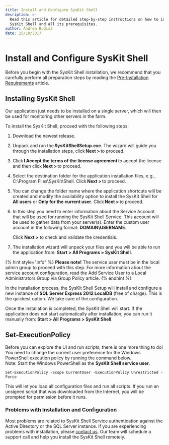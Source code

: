 ```yaml
---
title: Install and Configure SysKit Shell
desription: >-
  Read this article for detailed step-by-step instructions on how to install the
  SysKit Shell and all its prerequisites.
author: Andrea Budisa
date: 25/10/2017
---
```


# Install and Configure SysKit Shell

Before you begin with the SysKit Shell installation, we recommend that you carefully perform all preparation steps by reading the [Pre-Installation Requirements](../requirements/pre-installation-requirements.md) article.

## Installing SysKit Shell

Our application just needs to be installed on a single server, which will then be used for monitoring other servers in the farm.

To install the SysKit Shell, proceed with the following steps:

1. Download the newest release.
2. Unpack and run the **SysKitShellSetup.exe**. The wizard will guide you through the installation steps, click **Next &gt;** to proceed.
3. Click **I Accept the terms of the license agreement** to accept the license and then click **Next &gt;** to proceed.
4. Select the destination folder for the application installation files, e.g., C:\Program Files\SysKit\Shell. Click **Next &gt;** to proceed.
5. You can change the folder name where the application shortcuts will be created and modify the availability option to install the SysKit Shell for **All users** or **Only for the current user**. Click **Next &gt;** to proceed.
6. In this step you need to enter information about the Service Account that will be used for running the SysKit Shell Service. This account will be used to gather data from your server\(s\). Enter the custom user account in the following format: **DOMAIN\USERNAME**.

   Click **Next &gt;** to check and validate the credentials.

7. The installation wizard will unpack your files and you will be able to run the application from: **Start &gt; All Programs &gt; SysKit Shell**.

{% hint style="info" %}
**Please note!** The service user must be in the local admin group to proceed with this step. For more information about the service account configuration, read the Add Service User to a Local Administrators Group via Group Policy article.
{% endhint %}

In the installation process, the SysKit Shell Setup will install and configure a new instance of **SQL Server Express 2012 LocalDB** \(free of charge\). This is the quickest option. We take care of the configuration.

Once the installation is completed, the SysKit Shell will start. If the application does not start automatically after installation, you can run it manually from: **Start &gt; All Programs &gt; SysKit Shell**.

## Set-ExecutionPolicy

Before you can explore the UI and run scripts, there is one more thing to do! You need to change the current user preference for the Windows PowerShell execution policy by running the command below.  
Note: Start the Windows PowerShell as the **SysKit Shell service user**.

```text
Set-ExecutionPolicy -Scope CurrentUser -ExecutionPolicy Unrestricted -Force
```

This will let you load all configuration files and run all scripts. If you run an unsigned script that was downloaded from the Internet, you will be prompted for permission before it runs.

### Problems with Installation and Configuration

Most problems are related to SysKit Shell Service authentication against the Active Directory or the SQL Server instance. If you are experiencing problems with installation, please [contact us](https://www.syskit.com/company/contact-us). Our team will schedule a support call and help you install the SysKit Shell remotely.

